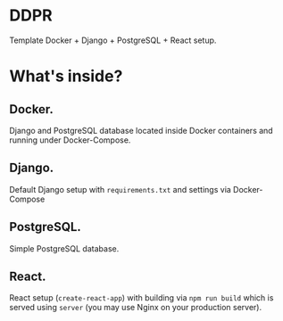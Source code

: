 # DDPR
Template Docker + Django + PostgreSQL + React setup.

# What's inside?
## Docker.
Django and PostgreSQL database located inside Docker containers and running under Docker-Compose.
## Django.
Default Django setup with `requirements.txt` and settings via Docker-Compose
## PostgreSQL.
Simple PostgreSQL database.
## React.
React setup (`create-react-app`) with building via `npm run build` which is served using `server` (you may use Nginx on your production server).
